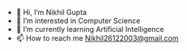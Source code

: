 - 👋 Hi, I’m Nikhil Gupta
- 👀 I’m interested in Computer Science
- 🌱 I’m currently learning Artificial Intelligence
- 📫 How to reach me Nikhil26122003@gmail.com

<!---
NikhilGupta261/NikhilGupta261 is a ✨ special ✨ repository because its `README.md` (this file) appears on your GitHub profile.
You can click the Preview link to take a look at your changes.
--->
